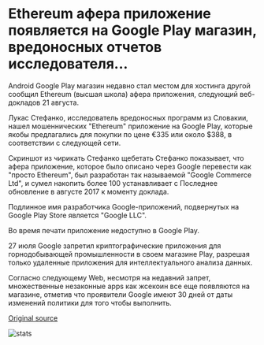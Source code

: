 # Ethereum афера приложение появляется на Google Play магазин, вредоносных отчетов исследователя...

Android Google Play магазин недавно стал местом для хостинга другой сообщил Ethereum (высшая школа) афера приложения, следующий веб-докладов 21 августа.

Лукас Стефанко, исследователь вредоносных программ из Словакии, нашел мошеннических "Ethereum" приложение на Google Play, которые якобы предлагались для покупки по цене €335 или около $388, в соответствии с следующей сети.

Скриншот из чирикать Стефанко щебетать Стефанко показывает, что афера приложение, которое было описано через Google перевести как "просто Ethereum", был разработан так называемой "Google Commerce Ltd", и сумел накопить более 100 устанавливает с Последнее обновление в августе 2017 к моменту доклада.

Подлинное имя разработчика Google-приложений, подвернутых на Google Play Store является "Google LLC".

Во время печати приложение недоступно в Google Play.

27 июля Google запретил криптографические приложения для горнодобывающей промышленности в своем магазине Play, разрешая только удаленные приложения для интеллектуального анализа данных.

Согласно следующему Web, несмотря на недавний запрет, множественные незаконные apps как жсекоин все еще появляются на магазине, отметив что проявители Google имеют 30 дней от даты изменений политики для того чтобы выполнить.

[Original source](https://cointelegraph.com/news/ethereum-scam-app-appears-on-google-play-store-malware-researcher-reports)

![stats](https://c.statcounter.com/11760860/0/a89fa40b/1/ "stats")
